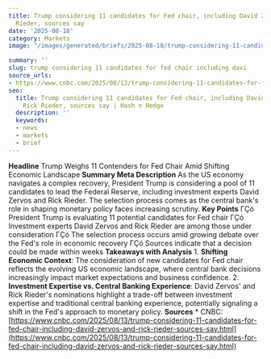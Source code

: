 ```yaml
---
title: Trump considering 11 candidates for Fed chair, including David Zervos and Rick
  Rieder, sources say
date: '2025-08-18'
category: Markets
image: "/images/generated/briefs/2025-08-18/trump-considering-11-candidates-for-fed-chair-including-davi.svg"

summary: ''
slug: trump considering 11 candidates for fed chair including davi
source_urls:
- https://www.cnbc.com/2025/08/13/trump-considering-11-candidates-for-fed-chair-including-david-zervos-and-rick-rieder-sources-say.html
seo:
  title: Trump considering 11 candidates for Fed chair, including David Zervos and
    Rick Rieder, sources say | Hash n Hedge
  description: ''
  keywords:
  - news
  - markets
  - brief
---
```


**Headline** Trump Weighs 11 Contenders for Fed Chair Amid Shifting Economic Landscape  **Summary Meta Description** As the US economy navigates a complex recovery, President Trump is considering a pool of 11 candidates to lead the Federal Reserve, including investment experts David Zervos and Rick Rieder. The selection process comes as the central bank's role in shaping monetary policy faces increasing scrutiny.  **Key Points**  ΓÇó President Trump is evaluating 11 potential candidates for Fed chair ΓÇó Investment experts David Zervos and Rick Rieder are among those under consideration ΓÇó The selection process occurs amid growing debate over the Fed's role in economic recovery ΓÇó Sources indicate that a decision could be made within weeks  **Takeaways with Analysis**  1. **Shifting Economic Context**: The consideration of new candidates for Fed chair reflects the evolving US economic landscape, where central bank decisions increasingly impact market expectations and business confidence. 2. **Investment Expertise vs. Central Banking Experience**: David Zervos' and Rick Rieder's nominations highlight a trade-off between investment expertise and traditional central banking experience, potentially signaling a shift in the Fed's approach to monetary policy.  **Sources** * CNBC: [https://www.cnbc.com/2025/08/13/trump-considering-11-candidates-for-fed-chair-including-david-zervos-and-rick-rieder-sources-say.html](https://www.cnbc.com/2025/08/13/trump-considering-11-candidates-for-fed-chair-including-david-zervos-and-rick-rieder-sources-say.html) 
